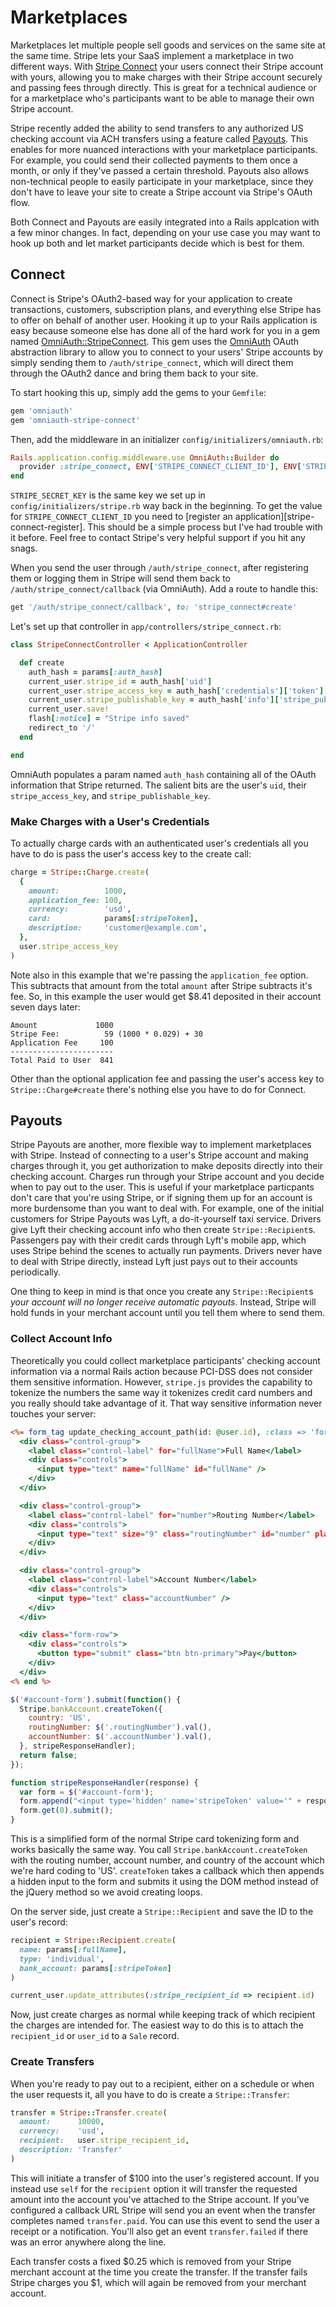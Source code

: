 [marketplaces-stripe-connect]: https://stripe.com/connect
[marketplaces-stripe-payouts]: https://stripe.com/blog/send-payouts-with-stripe
[marketplaces-OmniAuth]: https://github.com/intridea/omniauth
[marketplaces-OmniAuth::StripeConnect]: https://github.com/isaacsanders/omniauth-stripe-connect
[marketplaces-stripe-connect-register]: https://stripe.com/docs/connect/getting-started#register-application

# Marketplaces

Marketplaces let multiple people sell goods and services on the same site at the same time. Stripe lets your SaaS implement a marketplace in two different ways. With [Stripe Connect][marketplaces-stripe-connect] your users connect their Stripe account with yours, allowing you to make charges with their Stripe account securely and passing fees through directly. This is great for a technical audience or for a marketplace who's participants want to be able to manage their own Stripe account.

Stripe recently added the ability to send transfers to any authorized US checking account via ACH transfers using a feature called [Payouts][marketplaces-stripe-payouts]. This enables for more nuanced interactions with your marketplace participants. For example, you could send their collected payments to them once a month, or only if they've passed a certain threshold. Payouts also allows non-technical people to easily participate in your marketplace, since they don't have to leave your site to create a Stripe account via Stripe's OAuth flow.

Both Connect and Payouts are easily integrated into a Rails applcation with a few minor changes. In fact, depending on your use case you may want to hook up both and let market participants decide which is best for them.

## Connect

Connect is Stripe's OAuth2-based way for your application to create transactions, customers, subscription plans, and everything else Stripe has to offer on behalf of another user. Hooking it up to your Rails application is easy because someone else has done all of the hard work for you in a gem named [OmniAuth::StripeConnect][marketplaces-OmniAuth::StripeConnect]. This gem uses the [OmniAuth][marketplaces-Omniauth] OAuth abstraction library to allow you to connect to your users' Stripe accounts by simply sending them to `/auth/stripe_connect`, which will direct them through the OAuth2 dance and bring them back to your site.

To start hooking this up, simply add the gems to your `Gemfile`:

```ruby
gem 'omniauth'
gem 'omniauth-stripe-connect'
```

Then, add the middleware in an initializer `config/initializers/omniauth.rb`:

```ruby
Rails.application.config.middleware.use OmniAuth::Builder do
  provider :stripe_connect, ENV['STRIPE_CONNECT_CLIENT_ID'], ENV['STRIPE_SECRET_KEY']
end
```

`STRIPE_SECRET_KEY` is the same key we set up in `config/initializers/stripe.rb` way back in the beginning. To get the value for `STRIPE_CONNECT_CLIENT_ID` you need to [register an application][stripe-connect-register]. This should be a simple process but I've had trouble with it before. Feel free to contact Stripe's very helpful support if you hit any snags.

When you send the user through `/auth/stripe_connect`, after registering them or logging them in Stripe will send them back to `/auth/stripe_connect/callback` (via OmniAuth). Add a route to handle this:

```ruby
get '/auth/stripe_connect/callback', to: 'stripe_connect#create'
```

Let's set up that controller in `app/controllers/stripe_connect.rb`:

```ruby
class StripeConnectController < ApplicationController

  def create
    auth_hash = params[:auth_hash]
    current_user.stripe_id = auth_hash['uid']
    current_user.stripe_access_key = auth_hash['credentials']['token']
    current_user.stripe_publishable_key = auth_hash['info']['stripe_publishable_key']
    current_user.save!
    flash[:notice] = "Stripe info saved"
    redirect_to '/'
  end

end
```

OmniAuth populates a param named `auth_hash` containing all of the OAuth information that Stripe returned. The salient bits are the user's `uid`, their `stripe_access_key`, and `stripe_publishable_key`.

### Make Charges with a User's Credentials

To actually charge cards with an authenticated user's credentials all you have to do is pass the user's access key to the create call:

```ruby
charge = Stripe::Charge.create(
  {
    amount:          1000,
    application_fee: 100,
    currency:        'usd',
    card:            params[:stripeToken],
    description:     'customer@example.com',
  },
  user.stripe_access_key
)
```

Note also in this example that we're passing the `application_fee` option. This subtracts that amount from the total `amount` after Stripe subtracts it's fee. So, in this example the user would get $8.41 deposited in their account seven days later:

```text
Amount             1000
Stripe Fee:          59 (1000 * 0.029) + 30
Application Fee     100
-----------------------
Total Paid to User  841
```

Other than the optional application fee and passing the user's access key to `Stripe::Charge#create` there's nothing else you have to do for Connect.

## Payouts

Stripe Payouts are another, more flexible way to implement marketplaces with Stripe. Instead of connecting to a user's Stripe account and making charges through it, you get authorization to make deposits directly into their checking account. Charges run through your Stripe account and you decide when to pay out to the user. This is useful if your marketplace particpants don't care that you're using Stripe, or if signing them up for an account is more burdensome than you want to deal with. For example, one of the initial customers for Stripe Payouts was Lyft, a do-it-yourself taxi service. Drivers give Lyft their checking account info who then create `Stripe::Recipient`s. Passengers pay with their credit cards through Lyft's mobile app, which uses Stripe behind the scenes to actually run payments. Drivers never have to deal with Stripe directly, instead Lyft just pays out to their accounts periodically.

One thing to keep in mind is that once you create any `Stripe::Recipient`s *your account will no longer receive automatic payouts*. Instead, Stripe will hold funds in your merchant account until you tell them where to send them.

### Collect Account Info

Theoretically you could collect marketplace participants' checking account information via a normal Rails action because PCI-DSS does not consider them sensitive information. However, `stripe.js` provides the capability to tokenize the numbers the same way it tokenizes credit card numbers and you really should take advantage of it. That way sensitive information never touches your server:

```rhtml
<%= form_tag update_checking_account_path(id: @user.id), :class => 'form-horizontal', :id => 'account-form' do %>
  <div class="control-group">
    <label class="control-label" for="fullName">Full Name</label>
    <div class="controls">
      <input type="text" name="fullName" id="fullName" />
    </div>
  </div>

  <div class="control-group">
    <label class="control-label" for="number">Routing Number</label>
    <div class="controls">
      <input type="text" size="9" class="routingNumber" id="number" placeholder="*********"/>
    </div>
  </div>

  <div class="control-group">
    <label class="control-label">Account Number</label>
    <div class="controls">
      <input type="text" class="accountNumber" />
    </div>
  </div>

  <div class="form-row">
    <div class="controls">
      <button type="submit" class="btn btn-primary">Pay</button>
    </div>
  </div>
<% end %>
```

```javascript
$('#account-form').submit(function() {
  Stripe.bankAccount.createToken({
    country: 'US',
    routingNumber: $('.routingNumber').val(),
    accountNumber: $('.accountNumber').val(),
  }, stripeResponseHandler);
  return false;
});

function stripeResponseHandler(response) {
  var form = $('#account-form');
  form.append("<input type='hidden' name='stripeToken' value='" + response.id + "'/>"
  form.get(0).submit();
}
```

This is a simplified form of the normal Stripe card tokenizing form and works basically the same way. You call `Stripe.bankAccount.createToken` with the routing number, account number, and country of the account which we're hard coding to 'US'. `createToken` takes a callback which then appends a hidden input to the form and submits it using the DOM method instead of the jQuery method so we avoid creating loops.

On the server side, just create a `Stripe::Recipient` and save the ID to the user's record:

```ruby
recipient = Stripe::Recipient.create(
  name: params[:fullName],
  type: 'individual',
  bank_account: params[:stripeToken]
)

current_user.update_attributes(:stripe_recipient_id => recipient.id)
```

Now, just create charges as normal while keeping track of which recipient the charges are intended for. The easiest way to do this is to attach the `recipient_id` or `user_id` to a `Sale` record.

### Create Transfers

When you're ready to pay out to a recipient, either on a schedule or when the user requests it, all you have to do is create a `Stripe::Transfer`:

```ruby
transfer = Stripe::Transfer.create(
  amount:      10000,
  currency:    'usd',
  recipient:   user.stripe_recipient_id,
  description: 'Transfer'
)
```

This will initiate a transfer of $100 into the user's registered account. If you instead use `self` for the `recipient` option it will transfer the requested amount into the account you've attached to the Stripe account. If you've configured a callback URL Stripe will send you an event when the transfer completes named `transfer.paid`. You can use this event to send the user a receipt or a notification. You'll also get an event `transfer.failed` if there was an error anywhere along the line.

Each transfer costs a fixed $0.25 which is removed from your Stripe merchant account at the time you create the transfer. If the transfer fails Stripe charges you $1, which will again be removed from your merchant account.
